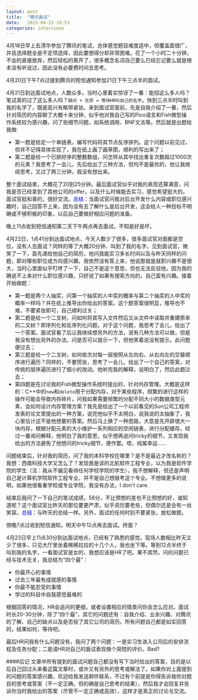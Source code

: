 ```yaml
---
layout: post
title:  "腾讯面试"
date:   2015-04-22 19:53
categories: interviews
---
```


4月18日早上去清华参加了腾讯的笔试，总体感觉题目难度适中，但覆盖面很广，并且选择题全是不定项选择，因此要想得分却非常困难。花了一个小时二十分钟，不会的直接放弃，然后轻松的离开了，很多概念名词自己要么已经忘记要么就是根本没有听说过，因此没有必要费时间去思考。

4月20日下午7点过接到腾讯的短信通知参加21日下午三点半的面试。

4月21日到达面试地点，人数众多，当时心里着实惊讶了一番：能招这么多人吗？笔试真的过了这么多人吗？`疑问 + 无奈 = 等待HR叫自己的名字`。快到三点半时叫到我的名字了，既是高兴有略带紧张。来到面试官面前，先是自我介绍了一番，然后针对简历的内容聊了大概十来分钟，似乎他对我自己写的Pico语言和Fish微型操作系统较为感兴趣，问了些细节问题，如系统调用、BNF文法等。然后就是出题给我做:

- 第一题是给定一个单链表，编写代码将其节点反序排列。这个问题以前见过，但并不记得具体实现了，我在纸上画了画草图，顺利的写出来了；
- 第二题是给一个已排好序的整数数组，问怎样从其中找出重复次数超过1000次的元素？我思考了一会儿，先后给出了三种方法，但均不是最优的，他让我继续思考，又过了两三分钟，我没有想出来。

整个面试结束，大概花了20到25分钟。最后面试官似乎对我的表现还算满意，问我是否已经拿到了其他公司的offer，以及什么时候能去实习，感觉希望挺大的。面试官挺和善的，很好交流。<font color='blue'>总结</font>：当面试官问我对后台开发什么内容或职位感兴趣时，自己回答不上来，因为没有去了解什么是后台开发，这会给人一种目标不明确或不够积极的印象，以后自己要做好相应问题的准备。

晚上11点收到短信通知第二天下午两点再去面试。不知是好是坏。

4月22日，1点41分到达面试地点，今天人数少了很多，很多面试官对面都是空位，没有人去面试？同样的等了大概20分钟，叫到了我的名字。见到面试官，微笑了一下，首先递给他自己的简历，他问我能实习多长时间以及与昨天同样的问题，即对哪些职位或方向感兴趣，我依然没有答上来，他说那就是就职兴趣不是很大，当时心里面似乎叮咚了一下，自己不是这个意思，但也无法反驳他，因为我的确说不上来对什么职位感兴趣，只好说了如果有搜索方向的，自己蛮有兴趣。接着开始做题：

- 第一题是两个人抽奖，问第一个抽奖的人中奖的概率与第二个抽奖的人中奖的概率一样吗？并在纸上推导出你给出的答案。这个题答案很明显，推导也不难，不要紧张即可，自己顺利过关；
- 第二题是给一个二叉树，问如何将其写入文件然后又从文件中读取并重建原来的二叉树？即序列化和反序列化问题。对于这个问题，我思考了会儿，给出了一个答案。面试官看了后让我继续想另外的方法，说有几种方法可以做，但是我没有想出另外的办法。问是否可以提示一下，但他笑着说没有提示。此问题便过去；
- 第三题是给一个二叉树，如何依次对每一层按照从左向右、从右向左的交替顺序进行遍历？同样的，不要慌张，思考了一会儿，给出了一个自己的答案，对传统的层序遍历进行了细小的改动。他听完我的解释，说明白了，然后此题过去；
- 第四题是在讨论我的Fish微型操作系统时提出的，针对内存管理。大概是这样的：C++中的`new`和`delete`用于分配内存，对于某些程序，频繁的进行这样的操作可能会导致内存碎片，问我如果需要频繁的分配不同大小的数据类型元素，会如何设计内存管理方案？我先是给出了一个以前看见的Sun公司工程师发表的论文里提出的一种方案，说完他似乎不太明白，说我说的太抽象了，我心里估计这不是他想要的答案。然后马上换了一种思路，大意是先开辟很大一块内存，根据分配元素的大小维护一系列相应的空闲链表，进行分配缓存。经过一番询问解释，他明白了我的意思，似乎想再追问tricky的细节，又发现我给出的方法避免了他想问的tricky细节，便作罢。唔，纯属幸运……

问题结束后，针对我的简历，问了我的本科学校在哪里？是不是最近才改名称的？我想：西南科技大学又怎么了？发现我是读的北航软件工程专业，以为我是软件学院的学生（注：我从不偏见看待任何学校学院的学生），我不想解释，但还是声明自己是计算机学院软件工程专业，并不是自己想报考这个专业。不想做更多的说明，如果他很看重学校或专业学院，我没有办法，I don't care.

结束后我问了一下自己的笔试成绩，56分，不比预想的差也不比预想的好，谁知道呢？这个面试官比昨天的那位要更严肃，似乎资历要老些，但偶尔还是会有一丝笑容。<font color='blue'>总结</font>：与昨天的总结一样。另外，面试的任何时刻不要紧张，放松做题。

傍晚7点过收到短信通知，明天中午12点再去面试。终面？

4月23日早上11点30分到达面试地点，已经有了熟悉的感觉。现场人数相比昨天又少了很多，只见大厅里坐着稀稀拉拉的十几个人，我也坐下等。等到12点半终于叫到我的名字，一看面试官是女的，我想应该是HR了吧。果不其然，问的问题已经与技术无关，我总结为“四个最”：

- 你最开心的事情
- 过去三年最有成就感的事情
- 你最不能忍受的事情
- 学过的科目中自我感觉最难的

根据回答的情况，HR会追问的更细，或者设置相应的情景问你会怎么应对。面试时长20-30分钟，除了“四个最”，其它的问题还有：自我介绍、业余兴趣、对腾讯的了解、自己的缺点以及是否投了其它公司的简历。所有问题自己都是如实回答的，结果如何，等待吧。

最后HR问我有什么问题没有，我问了两个问题：一是实习生进入公司后的安排流程及任务分配；二是请HR对自己的面试表现做个简短的评价。Bad? 

####后记
文章中所有提到的面试问题自己都没有写下当时给出的答案，目的是以后自己回过头来看这篇文章时，或许又有另外的思考或解法了。如果你对上面提到的问题的答案感兴趣，欢迎给我发送邮件联系，不过有个前提是你得告诉我你对题目的思考或答案（不一定正确，但的确是自己思考的结果），然后我才会回复并告诉你当时我给出的答案（尽管不一定正确或高效），这样才是真正的讨论与交流。



